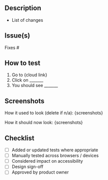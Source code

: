 ## Description

- List of changes

## Issue(s)

Fixes #

## How to test

1. Go to {cloud link}
2. Click on _______
3. You should see _______

## Screenshots

How it used to look (delete if n/a):
{screenshots}

How it should now look:
{screenshots}

## Checklist

- [ ] Added or updated tests where appropriate
- [ ] Manually tested across browsers / devices
- [ ] Considered impact on accessibility
- [ ] Design sign-off
- [ ] Approved by product owner
